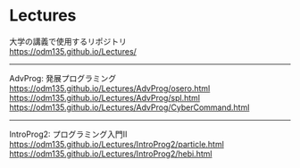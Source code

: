 # Lectures
大学の講義で使用するリポジトリ<br>
https://odm135.github.io/Lectures/

---
AdvProg: 発展プログラミング<br>
https://odm135.github.io/Lectures/AdvProg/osero.html<br>
https://odm135.github.io/Lectures/AdvProg/spl.html<br>
https://odm135.github.io/Lectures/AdvProg/CyberCommand.html

---
IntroProg2: プログラミング入門Ⅱ<br>
https://odm135.github.io/Lectures/IntroProg2/particle.html<br>
https://odm135.github.io/Lectures/IntroProg2/hebi.html<br>